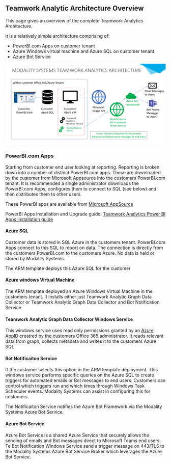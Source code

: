 ## Teamwork Analytic Architecture Overview

This page gives an overview of the complete Teamwork Analytics Architecture.

It is a relatively simple architecture comprising of:

- PowerBI.com Apps on customer tenant
- Azure Windows virtual machine and Azure SQL on customer tenant
- Azure Bot Service


![alt text](images/twa-architecture.png "Modality Teamwork Analytics Architecture")

### PowerBI.com Apps

Starting from customer end user looking at reporting. Reporting is broken down into a number of distinct PowerBI.com apps. These are downloaded by the customer from Microsoft Appsource into the customers PowerBI.com tenant. It is recommended a single administrator downloads the PowerBI.com Apps, configures them to connect to SQL (see below) and then distributes them to other users.

These PowerBI apps are available from [Microsoft AppSource](https://modalitysoftware.com/twa)

PowerBI Apps Installation and Upgrade guide: [Teamwork Analytics Power BI Apps installation guide](/twa/PowerBIAppsAdminInstallGuide.md)


#### Azure SQL

Customer data is stored in SQL Azure in the customers tenant. PowerBI.com Apps connect to this SQL to report on data. The connection is directly from the customers PowerBI.com to the customers Azure. No data is held or stored by Modality Systems.

The ARM template deploys this Azure SQL for the customer

#### Azure windows Virtual Machine

The ARM template deployed an Azure Windows Virtual Machine in the customers tenant. It installs either just Teamwork Analytic Graph Data Collector or Teamwork Analytic Graph Data Collector and Bot Notification Service

#### Teamwork Analytic Graph Data Collector Windows Service

This windows service uses read only permissions granted by an [Azure AppID](/twa/registerapplication.md) creatred by the customers Office 365 administrator. It reads relevant data from graph, collects metadata and writes it to the customers Azure SQL

#### Bot Notificaiton Service

If the customer selects this option in the ARM template deployment. This windows service performs specific queries on the Azure SQL to create triggers for automated emails or Bot messages to end users. Customers can control which triggers run and which times through Windows Task Scheduler events. Modality Systems can assist in configuring this for customers.

The Notificaiton Service notifies the Azure Bot Framework via the Modality Systems Azure Bot Service.

#### Azure Bot Service

Azure Bot Service is a shared Azure Service that securely allows the sending of emails and Bot messages direct to Microsoft Teams end users. Te Bot Notification Windows Service send a trigger message on 443/TLS to the Modality Systems Azure Bot Service Broker which leverages the Azure Bot Service.
